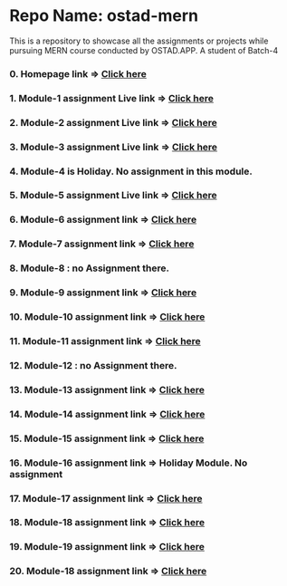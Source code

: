 # Repo Name: ostad-mern
This is a repository to showcase all the assignments or projects while pursuing MERN course conducted by OSTAD.APP. A student of Batch-4
### 0. Homepage link => <a href="https://ramrachai.github.io/ostad-mern/"> Click here </a>
### 1. Module-1 assignment Live link => <a href="https://ramrachai.github.io/ostad-mern/module1/index.html"> Click here </a>
### 2. Module-2 assignment Live link => <a href="https://ramrachai.github.io/ostad-mern/module2/index.html"> Click here </a>
### 3. Module-3 assignment Live link => <a href="https://ramrachai.github.io/ostad-mern/module3/index.html"> Click here </a>
### 4. Module-4 is Holiday. No assignment in this module. 
### 5. Module-5 assignment Live link => <a href="https://ramrachai.github.io/ostad-mern/module5/index.html"> Click here </a>
### 6. Module-6 assignment link => <a href="https://github.com/Ramrachai/ostad-mern/tree/main/module6"> Click here </a>
### 7. Module-7 assignment link => <a href="https://github.com/Ramrachai/ostad-mern/tree/main/module7"> Click here </a>
### 8. Module-8 : no Assignment there. 
### 9. Module-9 assignment link => <a href="https://github.com/Ramrachai/ostad-mern/tree/main/module9"> Click here </a>
### 10. Module-10 assignment link => <a href="https://github.com/Ramrachai/ostad-mern/tree/main/module10"> Click here </a>
### 11. Module-11 assignment link => <a href="https://github.com/Ramrachai/ostad-mern/tree/main/module11"> Click here </a>
### 12. Module-12 : no Assignment there. 
### 13. Module-13 assignment link => <a href="https://github.com/Ramrachai/ostad-mern/tree/main/module13"> Click here </a>
### 14. Module-14 assignment link => <a href="https://github.com/Ramrachai/ostad-mern/tree/main/module14"> Click here </a>
### 15. Module-15 assignment link => <a href="https://github.com/Ramrachai/ostad-mern/tree/main/module15"> Click here </a>
### 16. Module-16 assignment link => Holiday Module. No assignment
### 17. Module-17 assignment link => <a href="https://github.com/Ramrachai/ostad-mern/tree/main/module17/backend/models"> Click here </a>
### 18. Module-18 assignment link => <a href="https://github.com/Ramrachai/ostad-mern/tree/main/module18/backend/"> Click here </a>
### 19. Module-19 assignment link => <a href="https://ramrachai.com/fashion"> Click here </a>
### 20. Module-18 assignment link => <a href="https://github.com/Ramrachai/ostad-mern/tree/main/module20"> Click here </a>


